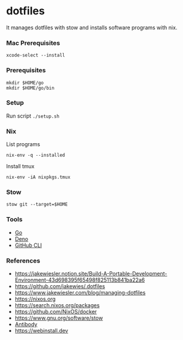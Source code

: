 # dotfiles
It manages dotfiles with stow and installs software programs with nix.

### Mac Prerequisites
```
xcode-select --install
```

### Prerequisites
```
mkdir $HOME/go
mkdir $HOME/go/bin
```

### Setup
Run script `./setup.sh`

### Nix

List programs
```
nix-env -q --installed 
```

Install tmux
```
nix-env -iA nixpkgs.tmux
```

### Stow
```
stow git --target=$HOME
```

### Tools
* [Go](https://go.dev)
* [Deno](https://deno.land)
* [GitHub CLI](https://cli.github.com/manual/gh)

### References
* https://jakewiesler.notion.site/Build-A-Portable-Development-Environment-43d698395f65498f825113b841ba22a6
* https://github.com/jakewies/.dotfiles
* https://www.jakewiesler.com/blog/managing-dotfiles
* https://nixos.org
* https://search.nixos.org/packages
* https://github.com/NixOS/docker
* https://www.gnu.org/software/stow
* [Antibody](https://getantibody.github.io)
* https://webinstall.dev
